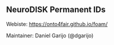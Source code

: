 ## NeuroDISK Permanent IDs

Webiste: https://onto4fair.github.io/foam/

Maintainer: Daniel Garijo (@dgarijo) 
